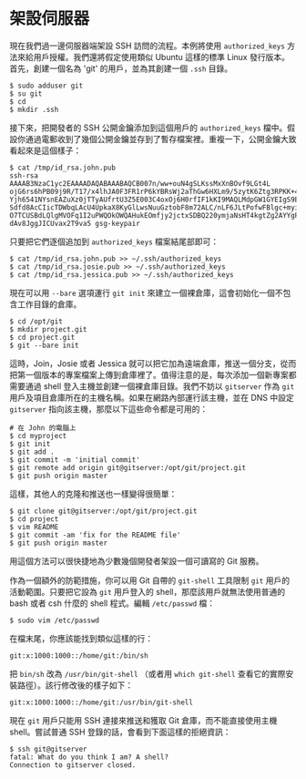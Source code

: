 # 架設伺服器

現在我們過一邊伺服器端架設 SSH 訪問的流程。本例將使用 `authorized_keys` 方法來給用戶授權。我們還將假定使用類似 Ubuntu 這樣的標準 Linux 發行版本。首先，創建一個名為 'git' 的用戶，並為其創建一個 `.ssh` 目錄。

	$ sudo adduser git
	$ su git
	$ cd
	$ mkdir .ssh

接下來，把開發者的 SSH 公開金鑰添加到這個用戶的 `authorized_keys` 檔中。假設你通過電郵收到了幾個公開金鑰並存到了暫存檔案裡。重複一下，公開金鑰大致看起來是這個樣子：

	$ cat /tmp/id_rsa.john.pub
	ssh-rsa AAAAB3NzaC1yc2EAAAADAQABAAABAQCB007n/ww+ouN4gSLKssMxXnBOvf9LGt4L
	ojG6rs6hPB09j9R/T17/x4lhJA0F3FR1rP6kYBRsWj2aThGw6HXLm9/5zytK6Ztg3RPKK+4k
	Yjh6541NYsnEAZuXz0jTTyAUfrtU3Z5E003C4oxOj6H0rfIF1kKI9MAQLMdpGW1GYEIgS9Ez
	Sdfd8AcCIicTDWbqLAcU4UpkaX8KyGlLwsNuuGztobF8m72ALC/nLF6JLtPofwFBlgc+myiv
	O7TCUSBdLQlgMVOFq1I2uPWQOkOWQAHukEOmfjy2jctxSDBQ220ymjaNsHT4kgtZg2AYYgPq
	dAv8JggJICUvax2T9va5 gsg-keypair

只要把它們逐個追加到 `authorized_keys` 檔案結尾部即可：

	$ cat /tmp/id_rsa.john.pub >> ~/.ssh/authorized_keys
	$ cat /tmp/id_rsa.josie.pub >> ~/.ssh/authorized_keys
	$ cat /tmp/id_rsa.jessica.pub >> ~/.ssh/authorized_keys

現在可以用 `--bare` 選項運行 `git init` 來建立一個裸倉庫，這會初始化一個不包含工作目錄的倉庫。

	$ cd /opt/git
	$ mkdir project.git
	$ cd project.git
	$ git --bare init

這時，Join，Josie 或者 Jessica 就可以把它加為遠端倉庫，推送一個分支，從而把第一個版本的專案檔案上傳到倉庫裡了。值得注意的是，每次添加一個新專案都需要通過 shell 登入主機並創建一個裸倉庫目錄。我們不妨以 `gitserver` 作為 `git` 用戶及項目倉庫所在的主機名稱。如果在網路內部運行該主機，並在 DNS 中設定 `gitserver` 指向該主機，那麼以下這些命令都是可用的：

	# 在 John 的電腦上
	$ cd myproject
	$ git init
	$ git add .
	$ git commit -m 'initial commit'
	$ git remote add origin git@gitserver:/opt/git/project.git
	$ git push origin master

這樣，其他人的克隆和推送也一樣變得很簡單：

	$ git clone git@gitserver:/opt/git/project.git
	$ cd project
	$ vim README
	$ git commit -am 'fix for the README file'
	$ git push origin master

用這個方法可以很快捷地為少數幾個開發者架設一個可讀寫的 Git 服務。

作為一個額外的防範措施，你可以用 Git 自帶的 `git-shell` 工具限制 `git` 用戶的活動範圍。只要把它設為 `git` 用戶登入的 shell，那麼該用戶就無法使用普通的 bash 或者 csh 什麼的 shell 程式。編輯 `/etc/passwd` 檔：

	$ sudo vim /etc/passwd

在檔末尾，你應該能找到類似這樣的行：

	git:x:1000:1000::/home/git:/bin/sh

把 `bin/sh` 改為 `/usr/bin/git-shell` （或者用 `which git-shell` 查看它的實際安裝路徑）。該行修改後的樣子如下：

	git:x:1000:1000::/home/git:/usr/bin/git-shell

現在 `git` 用戶只能用 SSH 連接來推送和獲取 Git 倉庫，而不能直接使用主機 shell。嘗試普通 SSH 登錄的話，會看到下面這樣的拒絕資訊：

	$ ssh git@gitserver
	fatal: What do you think I am? A shell?
	Connection to gitserver closed.

